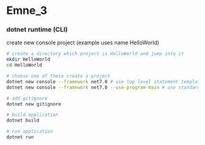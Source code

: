 # Emne_3

### dotnet runtime (CLI)
create new console project (example uses name HelloWorld)
```bash
# create a directory which project is HelloWorld and jump into it
mkdir HelloWorld
cd HelloWorld

# choose one of these create a project
dotnet new console --framework net7.0 # use top level statement template
dotnet new console --framework net7.0 --use-program-main # use standard template

# add gitignore
dotnet new gitignore

# build application
dotnet build

# run application
dotnet run
```
